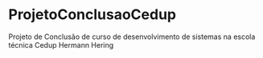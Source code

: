# ProjetoConclusaoCedup
 Projeto de Conclusão de curso de desenvolvimento de sistemas na escola técnica Cedup Hermann Hering


